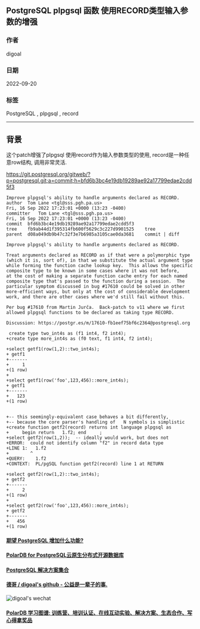 ## PostgreSQL plpgsql 函数 使用RECORD类型输入参数的增强
    
### 作者    
digoal    
    
### 日期    
2022-09-20    
    
### 标签    
PostgreSQL , plpgsql , record   
    
----    
    
## 背景  
这个patch增强了plpgsql 使用record作为输入参数类型的使用, record是一种任意row结构, 调用非常灵活.   

https://git.postgresql.org/gitweb/?p=postgresql.git;a=commit;h=bfd6b3bc4e19db19289ae92a17799edae2cdd5f3

```
Improve plpgsql's ability to handle arguments declared as RECORD.
author	Tom Lane <tgl@sss.pgh.pa.us>	
Fri, 16 Sep 2022 17:23:01 +0000 (13:23 -0400)
committer	Tom Lane <tgl@sss.pgh.pa.us>	
Fri, 16 Sep 2022 17:23:01 +0000 (13:23 -0400)
commit	bfd6b3bc4e19db19289ae92a17799edae2cdd5f3
tree	fb9ab44d1f395314fb600f5629c3c227d9901525	tree
parent	d08a049db9b47c32f3e7b6985a3105cae0da3681	commit | diff

Improve plpgsql's ability to handle arguments declared as RECORD.

Treat arguments declared as RECORD as if that were a polymorphic type
(which it is, sort of), in that we substitute the actual argument type
while forming the function cache lookup key.  This allows the specific
composite type to be known in some cases where it was not before,
at the cost of making a separate function cache entry for each named
composite type that's passed to the function during a session.  The
particular symptom discussed in bug #17610 could be solved in other
more-efficient ways, but only at the cost of considerable development
work, and there are other cases where we'd still fail without this.

Per bug #17610 from Martin Jurča.  Back-patch to v11 where we first
allowed plpgsql functions to be declared as taking type RECORD.

Discussion: https://postgr.es/m/17610-fb1eef75bf6c2364@postgresql.org
```

```
 create type two_int4s as (f1 int4, f2 int4);
+create type more_int4s as (f0 text, f1 int4, f2 int4);

+select getf1(row(1,2)::two_int4s);
+ getf1 
+-------
+     1
+(1 row)
+
+select getf1(row('foo',123,456)::more_int4s);
+ getf1 
+-------
+   123
+(1 row)


+-- this seemingly-equivalent case behaves a bit differently,
+-- because the core parser's handling of   N symbols is simplistic
+create function getf2(record) returns int language plpgsql as
+     begin return   1.f2; end     ;
+select getf2(row(1,2));  -- ideally would work, but does not
+ERROR:  could not identify column "f2" in record data type
+LINE 1:   1.f2
+        ^
+QUERY:    1.f2
+CONTEXT:  PL/pgSQL function getf2(record) line 1 at RETURN

+select getf2(row(1,2)::two_int4s);
+ getf2 
+-------
+     2
+(1 row)
+
+select getf2(row('foo',123,456)::more_int4s);
+ getf2 
+-------
+   456
+(1 row)
```
  
  
#### [期望 PostgreSQL 增加什么功能?](https://github.com/digoal/blog/issues/76 "269ac3d1c492e938c0191101c7238216")
  
  
#### [PolarDB for PostgreSQL云原生分布式开源数据库](https://github.com/ApsaraDB/PolarDB-for-PostgreSQL "57258f76c37864c6e6d23383d05714ea")
  
  
#### [PostgreSQL 解决方案集合](https://yq.aliyun.com/topic/118 "40cff096e9ed7122c512b35d8561d9c8")
  
  
#### [德哥 / digoal's github - 公益是一辈子的事.](https://github.com/digoal/blog/blob/master/README.md "22709685feb7cab07d30f30387f0a9ae")
  
  
![digoal's wechat](../pic/digoal_weixin.jpg "f7ad92eeba24523fd47a6e1a0e691b59")
  
  
#### [PolarDB 学习图谱: 训练营、培训认证、在线互动实验、解决方案、生态合作、写心得拿奖品](https://www.aliyun.com/database/openpolardb/activity "8642f60e04ed0c814bf9cb9677976bd4")
  
